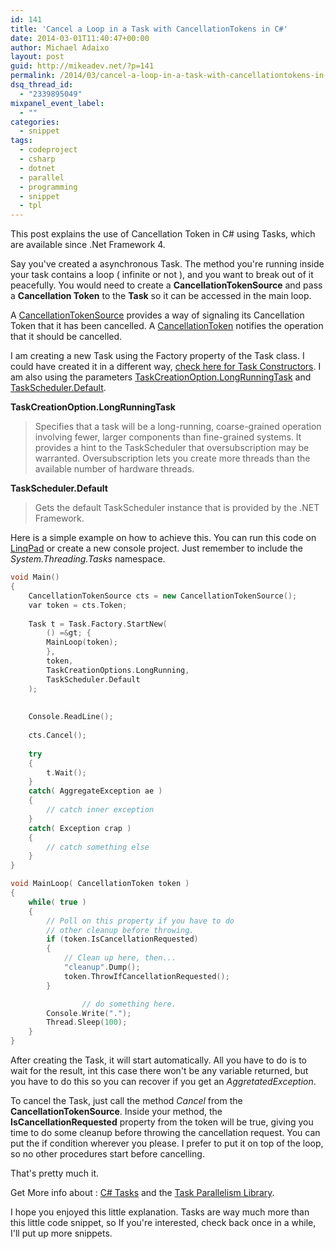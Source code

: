```yaml
---
id: 141
title: 'Cancel a Loop in a Task with CancellationTokens in C#'
date: 2014-03-01T11:40:47+00:00
author: Michael Adaixo
layout: post
guid: http://mikeadev.net/?p=141
permalink: /2014/03/cancel-a-loop-in-a-task-with-cancellationtokens-in-csharp/
dsq_thread_id:
  - "2339895049"
mixpanel_event_label:
  - ""
categories:
  - snippet
tags:
  - codeproject
  - csharp
  - dotnet
  - parallel
  - programming
  - snippet
  - tpl
---
```

This post explains the use of Cancellation Token in C# using Tasks, which are available since .Net Framework 4.

Say you've created a asynchronous Task. The method you're running inside your task contains a loop ( infinite or not ), and you want to break out of it peacefully. You would need to create a **CancellationTokenSource** and pass a&nbsp;**Cancellation Token** to the **Task** so it can be accessed in the main loop.

<!--more-->

A [CancellationTokenSource](http://msdn.microsoft.com/en-us/library/system.threading.cancellationtokensource(v=vs.110).aspx) provides a way of signaling its Cancellation Token that it has been cancelled. A [CancellationToken](http://msdn.microsoft.com/en-us/library/system.threading.cancellationtoken(v=vs.110).aspx) notifies the operation that it should be cancelled.

I am creating a new Task using the Factory property of the Task class. I could have created it in a different way, [check here for Task Constructors](http://msdn.microsoft.com/en-us/library/system.threading.tasks.task.task(v=vs.110).aspx). I am also using the parameters [TaskCreationOption.LongRunningTask](http://msdn.microsoft.com/en-us/library/system.threading.tasks.taskcreationoptions(v=vs.110).aspx) and [TaskScheduler.Default](http://msdn.microsoft.com/en-us/library/system.threading.tasks.taskscheduler(v=vs.110).aspx).

**TaskCreationOption.LongRunningTask**

<blockquote class="wp-block-quote">
  <p>
    Specifies that a task will be a long-running, coarse-grained operation involving fewer, larger components than fine-grained systems. It provides a hint to the TaskScheduler that oversubscription may be warranted. Oversubscription lets you create more threads than the available number of hardware threads.
  </p>
</blockquote>

**TaskScheduler.Default**

<blockquote class="wp-block-quote">
  <p>
    Gets the default TaskScheduler instance that is provided by the .NET Framework.
  </p>
</blockquote>

Here is a simple example on how to achieve this. You can run this code on [LinqPad](https://www.linqpad.net/) or create a new console project. Just remember to include the _System.Threading.Tasks_ namespace.

```cpp
void Main()
{
	CancellationTokenSource cts = new CancellationTokenSource();
	var token = cts.Token;
	
	Task t = Task.Factory.StartNew( 
		() =&gt; {
		MainLoop(token);
		}, 
		token, 
		TaskCreationOptions.LongRunning, 
		TaskScheduler.Default
	);
	
	
	Console.ReadLine();
	
	cts.Cancel();
	
	try 
	{
		t.Wait();
	}
	catch( AggregateException ae )
	{
		// catch inner exception 
	}
	catch( Exception crap )
	{
		// catch something else
	}
}

void MainLoop( CancellationToken token )
{
	while( true )
	{
		// Poll on this property if you have to do 
		// other cleanup before throwing. 
		if (token.IsCancellationRequested)
		{
			// Clean up here, then...
			"cleanup".Dump();
			token.ThrowIfCancellationRequested();
		}

                // do something here.
		Console.Write(".");
		Thread.Sleep(100);
	}
}
```

After creating the Task, it will start automatically. All you have to do is to wait for the result, int this case there won't be any variable returned, but you have to do this so you can recover if you get an _AggretatedException_.

To cancel the Task, just call the method _Cancel_ from the **CancellationTokenSource**. Inside your method, the **IsCancellationRequested** property from the token will be true, giving you time to do some cleanup before throwing the cancellation request. You can put the if condition wherever you please. I prefer to put it on top of the loop, so no other procedures start before cancelling.

That's pretty much it.

Get More info about : [C# Tasks](http://msdn.microsoft.com/en-us/library/system.threading.tasks.task(v=vs.110).aspx) and the [Task Parallelism Library](http://msdn.microsoft.com/en-us/library/dd537609(v=vs.110).aspx).

I hope you enjoyed this little explanation. Tasks are way much more than this little code snippet, so If you're interested, check back once in a while, I'll put up more snippets.